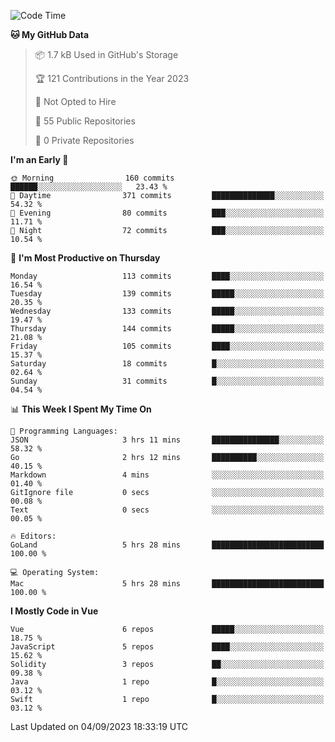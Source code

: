 <!--START_SECTION:waka-->
![Code Time](http://img.shields.io/badge/Code%20Time-865%20hrs%2016%20mins-blue)

**🐱 My GitHub Data** 

> 📦 1.7 kB Used in GitHub's Storage 
 > 
> 🏆 121 Contributions in the Year 2023
 > 
> 🚫 Not Opted to Hire
 > 
> 📜 55 Public Repositories 
 > 
> 🔑 0 Private Repositories 
 > 
**I'm an Early 🐤** 

```text
🌞 Morning                160 commits         ██████░░░░░░░░░░░░░░░░░░░   23.43 % 
🌆 Daytime                371 commits         ██████████████░░░░░░░░░░░   54.32 % 
🌃 Evening                80 commits          ███░░░░░░░░░░░░░░░░░░░░░░   11.71 % 
🌙 Night                  72 commits          ███░░░░░░░░░░░░░░░░░░░░░░   10.54 % 
```
📅 **I'm Most Productive on Thursday** 

```text
Monday                   113 commits         ████░░░░░░░░░░░░░░░░░░░░░   16.54 % 
Tuesday                  139 commits         █████░░░░░░░░░░░░░░░░░░░░   20.35 % 
Wednesday                133 commits         █████░░░░░░░░░░░░░░░░░░░░   19.47 % 
Thursday                 144 commits         █████░░░░░░░░░░░░░░░░░░░░   21.08 % 
Friday                   105 commits         ████░░░░░░░░░░░░░░░░░░░░░   15.37 % 
Saturday                 18 commits          █░░░░░░░░░░░░░░░░░░░░░░░░   02.64 % 
Sunday                   31 commits          █░░░░░░░░░░░░░░░░░░░░░░░░   04.54 % 
```


📊 **This Week I Spent My Time On** 

```text
💬 Programming Languages: 
JSON                     3 hrs 11 mins       ███████████████░░░░░░░░░░   58.32 % 
Go                       2 hrs 12 mins       ██████████░░░░░░░░░░░░░░░   40.15 % 
Markdown                 4 mins              ░░░░░░░░░░░░░░░░░░░░░░░░░   01.40 % 
GitIgnore file           0 secs              ░░░░░░░░░░░░░░░░░░░░░░░░░   00.08 % 
Text                     0 secs              ░░░░░░░░░░░░░░░░░░░░░░░░░   00.05 % 

🔥 Editors: 
GoLand                   5 hrs 28 mins       █████████████████████████   100.00 % 

💻 Operating System: 
Mac                      5 hrs 28 mins       █████████████████████████   100.00 % 
```

**I Mostly Code in Vue** 

```text
Vue                      6 repos             █████░░░░░░░░░░░░░░░░░░░░   18.75 % 
JavaScript               5 repos             ████░░░░░░░░░░░░░░░░░░░░░   15.62 % 
Solidity                 3 repos             ██░░░░░░░░░░░░░░░░░░░░░░░   09.38 % 
Java                     1 repo              █░░░░░░░░░░░░░░░░░░░░░░░░   03.12 % 
Swift                    1 repo              █░░░░░░░░░░░░░░░░░░░░░░░░   03.12 % 
```




 Last Updated on 04/09/2023 18:33:19 UTC
<!--END_SECTION:waka-->
